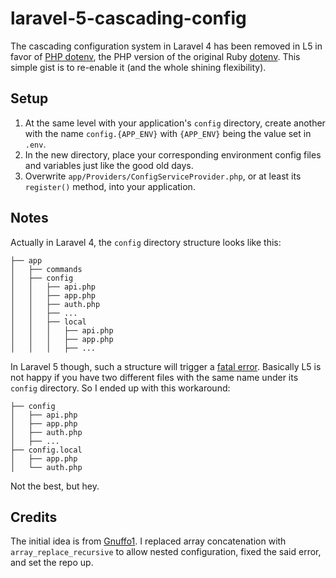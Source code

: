 # laravel-5-cascading-config

The cascading configuration system in Laravel 4 has been removed in L5 in favor of [PHP dotenv](https://github.com/vlucas/phpdotenv), the PHP version of the original Ruby [dotenv](https://github.com/bkeepers/dotenv). This simple gist is to re-enable it (and the whole shining flexibility).

## Setup
1. At the same level with your application's `config` directory, create another with the name `config.{APP_ENV}` with `{APP_ENV}` being the value set in `.env`.
1. In the new directory, place your corresponding environment config files and variables just like the good old days.
1. Overwrite `app/Providers/ConfigServiceProvider.php`, or at least its `register()` method, into your application.

## Notes
Actually in Laravel 4, the `config` directory structure looks like this:

```
├── app
│   ├── commands
│   ├── config
│   │   ├── api.php
│   │   ├── app.php
│   │   ├── auth.php
│   │   ├── ...
│   │   ├── local
│   │   │   ├── api.php
│   │   │   ├── app.php
│   │   │   ├── ...
```

In Laravel 5 though, such a structure will trigger a [fatal error](https://laracasts.com/discuss/channels/general-discussion/l5-date-default-timezone-error-on-clear-compiled/replies/30054). Basically L5 is not happy if you have two different files with the same name under its `config` directory. So I ended up with this workaround:

```
├── config
│   ├── api.php
│   ├── app.php
│   ├── auth.php
│   ├── ...
├── config.local
│   ├── app.php
│   └── auth.php
```

Not the best, but hey.

## Credits

The initial idea is from [Gnuffo1](http://stackoverflow.com/a/28050338/794641). I replaced array concatenation with `array_replace_recursive` to allow nested configuration, fixed the said error, and set the repo up.